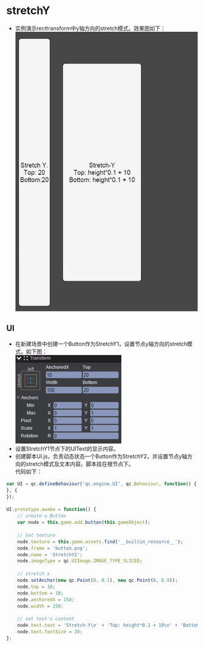 # stretchY

* 实例演示recttransform中y轴方向的stretch模式。效果图如下：<br>
![stretchY](images\UI.png)

## UI

* 在新建场景中创建一个Button作为StretchY1，设置节点y轴方向的stretch模式，如下图：<br>
![](images\stretchy.png)
* 设置StretchY1节点下的UIText的显示内容。
* 创建脚本UI.js，负责动态状态一个Button作为StretchY2，并设置节点y轴方向的stretch模式及文本内容。脚本挂在根节点下。<br>
代码如下：<br>

```javascript
var UI = qc.defineBehaviour('qc.engine.UI', qc.Behaviour, function() {
}, {
});

UI.prototype.awake = function() {
	// create a Button
    var node = this.game.add.button(this.gameObject);
    
    // Set texture
    node.texture = this.game.assets.find('__builtin_resource__');
    node.frame = 'button.png';
    node.name = 'StretchY2';
    node.imageType = qc.UIImage.IMAGE_TYPE_SLICED;
    
    // stretch x
    node.setAnchor(new qc.Point(0, 0.1), new qc.Point(0, 0.9));
    node.top = 10;
    node.bottom = 10;
    node.anchoredX = 150;
    node.width = 250;
    
    // set text's content
    node.text.text = 'Stretch-Y\n' + 'Top: height*0.1 + 10\n' + 'Bottom: height*0.1 + 10';
    node.text.fontSize = 20;
};
```